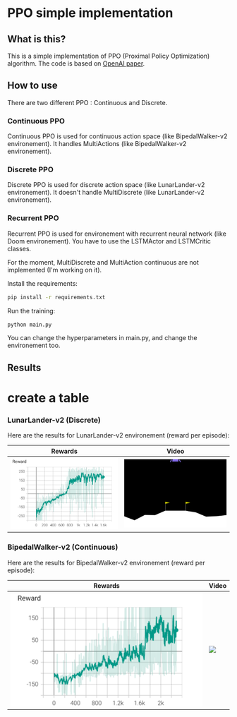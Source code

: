 # PPO simple implementation

## What is this?

This is a simple implementation of PPO (Proximal Policy Optimization) algorithm.
The code is based on [OpenAI paper](https://arxiv.org/pdf/1707.06347.pdf).

## How to use

There are two different PPO : Continuous and Discrete.

### Continuous PPO

Continuous PPO is used for continuous action space (like BipedalWalker-v2 environement).
It handles MultiActions (like BipedalWalker-v2 environement).


### Discrete PPO

Discrete PPO is used for discrete action space (like LunarLander-v2 environement).
It doesn't handle MultiDiscrete (like LunarLander-v2 environement).

### Recurrent PPO

Recurrent PPO is used for environement with recurrent neural network (like Doom environement).
You have to use the LSTMActor and LSTMCritic classes.


For the moment, MultiDiscrete and MultiAction continuous are not implemented (I'm working on it).


Install the requirements:

```bash
pip install -r requirements.txt
```

Run the training:

```bash
python main.py
```

You can change the hyperparameters in main.py, and change the environement too.

## Results

# create a table



### LunarLander-v2 (Discrete)

Here are the results for LunarLander-v2 environement (reward per episode):

| Rewards                                             | Video |
|-----------------------------------------------------| --- |
| <img src=results/curves/lunar_lander.png width=600> | <img src=results/gif/lunar.gif width=600> |


### BipedalWalker-v2 (Continuous)

Here are the results for BipedalWalker-v2 environement (reward per episode):

| Rewards | Video |
| --- | --- |
| <img src=results/curves/biped_walker.png width=600>| <img src=results/gif/bipedal_walker.gif width=600> |






